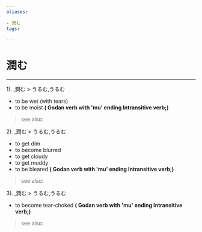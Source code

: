 ```yaml
---
aliases:
    
- 潤む
tags:
    
---
```


# 潤む
---
1).
,潤む > うるむ,うるむ

- to be wet (with tears)
- to be moist
**( Godan verb with 'mu' ending Intransitive verb;)**
> see also: 
            
2).
,潤む > うるむ,うるむ

- to get dim
- to become blurred
- to get cloudy
- to get muddy
- to be bleared
**( Godan verb with 'mu' ending Intransitive verb;)**
> see also: 
            
3).
,潤む > うるむ,うるむ

- to become tear-choked
**( Godan verb with 'mu' ending Intransitive verb;)**
> see also: 
            